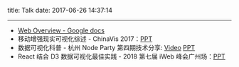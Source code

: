 title: Talk
date: 2017-06-26 14:37:14

---

- [Web Overview - Google docs](https://docs.google.com/presentation/d/1pVunREFCr2xzLvjYueK1nvGSQRO4_BXDMhqLSy0x8zM/edit?usp=sharing)
- 移动增强现实可视化综述 - ChinaVis 2017：[PPT](https://geekppt.oss-cn-hongkong.aliyuncs.com/%E7%A7%BB%E5%8A%A8%E5%A2%9E%E5%BC%BA%E7%8E%B0%E5%AE%9E%E5%8F%AF%E8%A7%86%E5%8C%96%E7%BB%BC%E8%BF%B0.pdf)
- 数据可视化科普 - 杭州 Node Party 第四期技术分享: [Video](https://www.bilibili.com/video/av13568635/) [PPT](http://geekppt.oss-cn-hongkong.aliyuncs.com/%E6%95%B0%E6%8D%AE%E5%8F%AF%E8%A7%86%E5%8C%96%E7%A7%91%E6%99%AE.pdf)
- React 结合 D3 数据可视化最佳实践 - 2018 第七届 iWeb 峰会广州场：[PPT](http://geekppt.oss-cn-hongkong.aliyuncs.com/React%E7%BB%93%E5%90%88D3%E6%95%B0%E6%8D%AE%E5%8F%AF%E8%A7%86%E5%8C%96%E6%9C%80%E4%BD%B3%E5%AE%9E%E8%B7%B5.pdf)
